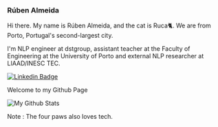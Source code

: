 ### Rúben Almeida

Hi there. My name is Rúben Almeida, and the cat is Ruca🐈. We are from Porto, Portugal's second-largest city. 

I'm NLP engineer at dstgroup, assistant teacher at the Faculty of Engineering at the University of Porto and external NLP researcher at LIAAD/INESC TEC.

[![Linkedin Badge](https://img.shields.io/badge/-Rúben_Almeida-blue?style=flat-square&logo=Linkedin&logoColor=white&link=https://www.linkedin.com/in/almeida-ruben//)](https://www.linkedin.com/in/almeida-ruben)

Welcome to my Github Page

![My Github Stats](https://github-readme-stats.vercel.app/api?username=arubenruben&count_private=true&show_icons=true&theme=dark)

Note : The four paws also loves tech.
